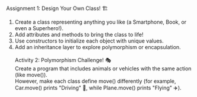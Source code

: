 Assignment 1: Design Your Own Class! 🏗️<br>
1. Create a class representing anything you like (a Smartphone, Book, or even a Superhero!).<br>
2. Add attributes and methods to bring the class to life!<br>
3. Use constructors to initialize each object with unique values.<br>
4. Add an inheritance layer to explore polymorphism or encapsulation.
<br><br>
Activity 2: Polymorphism Challenge! 🎭<br>
Create a program that includes animals or vehicles with the same action (like move()).<br> However, make each class define move() differently (for example, Car.move() prints "Driving" 🚗, while Plane.move() prints "Flying" ✈️).